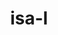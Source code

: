 ---
title: "isa-l"
layout: cache
categories: [package, develop]
meta: {"compilers": ["gcc@11.4.0", "gcc@13.2.0"], "num_specs": 30, "num_specs_by_stack": {"hep": 30, "root": 30}, "oss": ["ubuntu22.04", "ubuntu24.04"], "platforms": ["linux"], "stacks": ["hep", "root"], "targets": ["x86_64_v3"], "versions": ["2.31.1"]}
spec_details: [{"compiler": "gcc@11.4.0", "hash": "243e5x6qjhyef3szkah7l3jl5xltkspz", "os": "ubuntu22.04", "platform": "linux", "size": "-", "stacks": ["hep", "root"], "target": "x86_64_v3", "variants": ["build_system=autotools"], "versions": ["2.31.1"]}, {"compiler": "gcc@11.4.0", "hash": "2ib7uyxeh6pc7okn3s2x3pf7vm3iewze", "os": "ubuntu22.04", "platform": "linux", "size": "-", "stacks": ["hep", "root"], "target": "x86_64_v3", "variants": ["build_system=autotools"], "versions": ["2.31.1"]}, {"compiler": "gcc@13.2.0", "hash": "3a6hwfraup7cqb2cjygfp2vo27smjoob", "os": "ubuntu24.04", "platform": "linux", "size": "-", "stacks": ["hep", "root"], "target": "x86_64_v3", "variants": ["build_system=autotools"], "versions": ["2.31.1"]}, {"compiler": "gcc@13.2.0", "hash": "3fa7cx5attvnru76obd5jio6atftimrc", "os": "ubuntu24.04", "platform": "linux", "size": "-", "stacks": ["hep", "root"], "target": "x86_64_v3", "variants": ["build_system=autotools"], "versions": ["2.31.1"]}, {"compiler": "gcc@11.4.0", "hash": "3zl52my3rishdgm4xuolmxsg4mxfu4qv", "os": "ubuntu22.04", "platform": "linux", "size": "-", "stacks": ["hep", "root"], "target": "x86_64_v3", "variants": ["build_system=autotools"], "versions": ["2.31.1"]}, {"compiler": "gcc@11.4.0", "hash": "5cpzvgzj45cxkudeziziw74gzkiw56zo", "os": "ubuntu22.04", "platform": "linux", "size": "-", "stacks": ["hep", "root"], "target": "x86_64_v3", "variants": ["build_system=autotools"], "versions": ["2.31.1"]}, {"compiler": "gcc@11.4.0", "hash": "5qwuzwsfqzeifrdoesxr54wio4ovzm56", "os": "ubuntu22.04", "platform": "linux", "size": "-", "stacks": ["hep", "root"], "target": "x86_64_v3", "variants": ["build_system=autotools"], "versions": ["2.31.1"]}, {"compiler": "gcc@11.4.0", "hash": "5rj6ua7y3c6frtjvrvpduvmnwxt4fhco", "os": "ubuntu22.04", "platform": "linux", "size": "-", "stacks": ["hep", "root"], "target": "x86_64_v3", "variants": ["build_system=autotools"], "versions": ["2.31.1"]}, {"compiler": "gcc@11.4.0", "hash": "6zsp2bg3czxeukcyhboikhbfp4kh6cdq", "os": "ubuntu22.04", "platform": "linux", "size": "-", "stacks": ["hep", "root"], "target": "x86_64_v3", "variants": ["build_system=autotools"], "versions": ["2.31.1"]}, {"compiler": "gcc@13.2.0", "hash": "7bda5wacpfuepmuhgcps3r4ck3txamhf", "os": "ubuntu24.04", "platform": "linux", "size": "-", "stacks": ["hep", "root"], "target": "x86_64_v3", "variants": ["build_system=autotools"], "versions": ["2.31.1"]}, {"compiler": "gcc@11.4.0", "hash": "7ul4rnmyxhylu2koqxjzqcbzq56o26tk", "os": "ubuntu22.04", "platform": "linux", "size": "-", "stacks": ["hep", "root"], "target": "x86_64_v3", "variants": ["build_system=autotools"], "versions": ["2.31.1"]}, {"compiler": "gcc@11.4.0", "hash": "azsqmvxkkubiu7hn54c3qx64diqejnze", "os": "ubuntu22.04", "platform": "linux", "size": "-", "stacks": ["hep", "root"], "target": "x86_64_v3", "variants": ["build_system=autotools"], "versions": ["2.31.1"]}, {"compiler": "gcc@13.2.0", "hash": "bkvejyeoj62txio6ffuvwxgg44zxngpg", "os": "ubuntu24.04", "platform": "linux", "size": "-", "stacks": ["hep", "root"], "target": "x86_64_v3", "variants": ["build_system=autotools"], "versions": ["2.31.1"]}, {"compiler": "gcc@13.2.0", "hash": "bufefks5mejqhrkkltrhm4cmfephzhaa", "os": "ubuntu24.04", "platform": "linux", "size": "-", "stacks": ["hep", "root"], "target": "x86_64_v3", "variants": ["build_system=autotools"], "versions": ["2.31.1"]}, {"compiler": "gcc@11.4.0", "hash": "bzcp7nuuhmnx76kx5fmypzb5jissl3w6", "os": "ubuntu22.04", "platform": "linux", "size": "-", "stacks": ["hep", "root"], "target": "x86_64_v3", "variants": ["build_system=autotools"], "versions": ["2.31.1"]}, {"compiler": "gcc@13.2.0", "hash": "clbe6ovhppslv7a7x7u74wgma3qvuugn", "os": "ubuntu24.04", "platform": "linux", "size": "-", "stacks": ["hep", "root"], "target": "x86_64_v3", "variants": ["build_system=autotools"], "versions": ["2.31.1"]}, {"compiler": "gcc@11.4.0", "hash": "dgxqtktrhzls324wdpdmsajsvtvot5t7", "os": "ubuntu22.04", "platform": "linux", "size": "-", "stacks": ["hep", "root"], "target": "x86_64_v3", "variants": ["build_system=autotools"], "versions": ["2.31.1"]}, {"compiler": "gcc@11.4.0", "hash": "g42bwa56xhlb7g4zvwi2y3rwmngivkbm", "os": "ubuntu22.04", "platform": "linux", "size": "-", "stacks": ["hep", "root"], "target": "x86_64_v3", "variants": ["build_system=autotools"], "versions": ["2.31.1"]}, {"compiler": "gcc@11.4.0", "hash": "g5r4lf34g2rkcf4tw4sn2x3r7duwl5te", "os": "ubuntu22.04", "platform": "linux", "size": "-", "stacks": ["hep", "root"], "target": "x86_64_v3", "variants": ["build_system=autotools"], "versions": ["2.31.1"]}, {"compiler": "gcc@11.4.0", "hash": "kdzc67r3u5lrmpqqobu2fwqjhffqw3he", "os": "ubuntu22.04", "platform": "linux", "size": "-", "stacks": ["hep", "root"], "target": "x86_64_v3", "variants": ["build_system=autotools"], "versions": ["2.31.1"]}, {"compiler": "gcc@11.4.0", "hash": "kmgrdet7ytqvi42mgsvfj33sxop7xxom", "os": "ubuntu22.04", "platform": "linux", "size": "-", "stacks": ["hep", "root"], "target": "x86_64_v3", "variants": ["build_system=autotools"], "versions": ["2.31.1"]}, {"compiler": "gcc@11.4.0", "hash": "lrt6nmgfxhuonbpis4wiok6ffb2dkijv", "os": "ubuntu22.04", "platform": "linux", "size": "-", "stacks": ["hep", "root"], "target": "x86_64_v3", "variants": ["build_system=autotools"], "versions": ["2.31.1"]}, {"compiler": "gcc@11.4.0", "hash": "mxtyjervwogqva6o2hh6cod6nfdd5oxy", "os": "ubuntu22.04", "platform": "linux", "size": "-", "stacks": ["hep", "root"], "target": "x86_64_v3", "variants": ["build_system=autotools"], "versions": ["2.31.1"]}, {"compiler": "gcc@11.4.0", "hash": "o2ff3ylt5zapkcxdusazolvdcuonr46p", "os": "ubuntu22.04", "platform": "linux", "size": "-", "stacks": ["hep", "root"], "target": "x86_64_v3", "variants": ["build_system=autotools"], "versions": ["2.31.1"]}, {"compiler": "gcc@11.4.0", "hash": "quxkg7iucedlmky5rfqrybttbut7khvv", "os": "ubuntu22.04", "platform": "linux", "size": "-", "stacks": ["hep", "root"], "target": "x86_64_v3", "variants": ["build_system=autotools"], "versions": ["2.31.1"]}, {"compiler": "gcc@11.4.0", "hash": "s4tofegnitietlmsn3zhviw6g65a42ye", "os": "ubuntu22.04", "platform": "linux", "size": "-", "stacks": ["hep", "root"], "target": "x86_64_v3", "variants": ["build_system=autotools"], "versions": ["2.31.1"]}, {"compiler": "gcc@11.4.0", "hash": "tnkjksir2dqad6kenw2t2f5wfyurmqs5", "os": "ubuntu22.04", "platform": "linux", "size": "-", "stacks": ["hep", "root"], "target": "x86_64_v3", "variants": ["build_system=autotools"], "versions": ["2.31.1"]}, {"compiler": "gcc@13.2.0", "hash": "uhjk4e2yhklyobzf32zpxfr36pndjzpr", "os": "ubuntu24.04", "platform": "linux", "size": "-", "stacks": ["hep", "root"], "target": "x86_64_v3", "variants": ["build_system=autotools"], "versions": ["2.31.1"]}, {"compiler": "gcc@11.4.0", "hash": "xiklmvaq4jxk4v5gu6nxw3v4now5dfno", "os": "ubuntu22.04", "platform": "linux", "size": "-", "stacks": ["hep", "root"], "target": "x86_64_v3", "variants": ["build_system=autotools"], "versions": ["2.31.1"]}, {"compiler": "gcc@11.4.0", "hash": "xl5mexkrfuyqvetflys4wmcjt2gb46tv", "os": "ubuntu22.04", "platform": "linux", "size": "-", "stacks": ["hep", "root"], "target": "x86_64_v3", "variants": ["build_system=autotools"], "versions": ["2.31.1"]}]
---